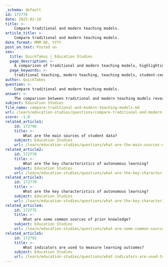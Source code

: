 ```yaml
---
_schema: default
id: 172776
date: 2025-02-10
title: >-
    Compare traditional and modern teaching models.
article_title: >-
    Compare traditional and modern teaching models.
date_format: MMM DD, YYYY
post_on_text: Posted on
seo:
  title: QuickTakes | Education Studies
  page_description: >-
    A comparison of traditional and modern teaching models, highlighting the differences in approaches, methodologies, and the roles of educators in facilitating student learning.
  page_keywords: >-
    traditional teaching, modern teaching, teaching models, student-centered learning, teacher-centric approach, flexible curriculum, innovative assessment, technology in education, collaborative learning, educational philosophy
author: QuickTakes
question: >-
    Compare traditional and modern teaching models.
answer: >-
    The comparison between traditional and modern teaching models reveals significant differences in approach, methodology, and the role of educators. Here’s a detailed analysis based on the gathered information:\n\n### Traditional Teaching Models\n\n1. **Teacher-Centric Approach**: In traditional models, the teacher is the primary source of knowledge. Instruction is often lecture-based, where students passively receive information. This model emphasizes rote memorization and standardized testing.\n\n2. **Fixed Curriculum**: The curriculum is typically rigid, with a focus on specific subjects and content that must be covered within a set timeframe. This can limit the ability to adapt to students' interests or current events.\n\n3. **Assessment Methods**: Traditional assessments often focus on summative evaluations, such as final exams or standardized tests, which measure students' retention of information rather than their understanding or application of knowledge.\n\n4. **Limited Interaction**: Interaction in traditional classrooms is often limited to teacher-student communication, with minimal opportunities for peer collaboration or discussion.\n\n### Modern Teaching Models\n\n1. **Student-Centric Approach**: Modern teaching models emphasize a student-centered approach, where the role of the teacher shifts from knowledge provider to facilitator of learning. This encourages active participation and engagement from students.\n\n2. **Flexible Curriculum**: Modern education often incorporates interdisciplinary unit planning and co-teaching models, allowing for a more integrated approach to learning. This flexibility enables educators to adapt lessons based on students' interests and real-world applications.\n\n3. **Innovative Assessment Methods**: There is a growing emphasis on formative assessments that evaluate the learning process, collaboration, and problem-solving skills. This approach recognizes the importance of ongoing feedback and encourages a growth mindset among students.\n\n4. **Use of Technology**: The integration of digital tools and platforms has transformed modern teaching. Educators are now expected to be proficient in using technology to enhance learning experiences, especially highlighted during the COVID-19 pandemic, which accelerated the shift to remote learning.\n\n5. **Collaborative Learning Environments**: Modern models promote collaboration among students through group work, discussions, and project-based learning. This fosters a supportive learning atmosphere and helps students develop critical social skills.\n\n### Conclusion\n\nThe evolution from traditional to modern teaching models reflects a broader shift in educational philosophy, emphasizing the importance of adaptability, innovation, and student engagement. As educators navigate these changes, they must continuously develop their skills and embrace new strategies to meet the diverse needs of today's learners. This transition is crucial for preparing students for the complexities of the modern world, ensuring they are equipped with the necessary skills and knowledge to succeed.
subject: Education Studies
file_name: compare-traditional-and-modern-teaching-models.md
url: /learn/education-studies/questions/compare-traditional-and-modern-teaching-models
score: -1.0
related_article1:
    id: 172798
    title: >-
        What are the main sources of student data?
    subject: Education Studies
    url: /learn/education-studies/questions/what-are-the-main-sources-of-student-data
related_article2:
    id: 172770
    title: >-
        What are the key characteristics of autonomous learning?
    subject: Education Studies
    url: /learn/education-studies/questions/what-are-the-key-characteristics-of-autonomous-learning
related_article3:
    id: 172770
    title: >-
        What are the key characteristics of autonomous learning?
    subject: Education Studies
    url: /learn/education-studies/questions/what-are-the-key-characteristics-of-autonomous-learning
related_article4:
    id: 172775
    title: >-
        What are some common sources of prior knowledge?
    subject: Education Studies
    url: /learn/education-studies/questions/what-are-some-common-sources-of-prior-knowledge
related_article5:
    id: 172792
    title: >-
        What indicators are used to measure learning outcomes?
    subject: Education Studies
    url: /learn/education-studies/questions/what-indicators-are-used-to-measure-learning-outcomes
---
```


&nbsp;